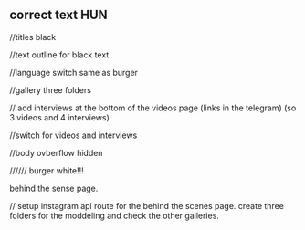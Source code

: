 ## correct text HUN

//titles black

//text outline for black text

//language switch same as burger

//gallery three folders

// add interviews at the bottom of the videos page
(links in the telegram)
(so 3 videos and 4 interviews)

//switch for videos and interviews

//body ovberflow hidden

//////
burger white!!!

behind the sense page.


//
setup instagram api route for the behind the scenes page.
create three folders for the moddeling and check the other galleries.
